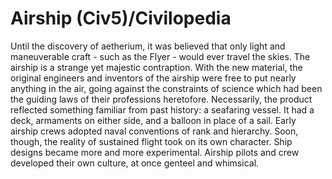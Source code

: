 # Airship (Civ5)/Civilopedia

Until the discovery of aetherium, it was believed that only light and maneuverable craft - such as the Flyer - would ever travel the skies. The airship is a strange yet majestic contraption. With the new material, the original engineers and inventors of the airship were free to put nearly anything in the air, going against the constraints of science which had been the guiding laws of their professions heretofore. Necessarily, the product reflected something familiar from past history: a seafaring vessel. It had a deck, armaments on either side, and a balloon in place of a sail. Early airship crews adopted naval conventions of rank and hierarchy. Soon, though, the reality of sustained flight took on its own character. Ship designs became more and more experimental. Airship pilots and crew developed their own culture, at once genteel and whimsical.